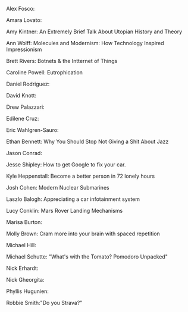 Alex Fosco: 

Amara Lovato:

Amy Kintner: An Extremely Brief Talk About Utopian History and Theory

Ann Wolff: Molecules and Modernism: How Technology Inspired Impressionism

Brett Rivers: Botnets & the Intternet of Things

Caroline Powell:  Eutrophication

Daniel Rodriguez:

David Knott:

Drew Palazzari:

Edilene Cruz:

Eric Wahlgren-Sauro: 

Ethan Bennett: Why You Should Stop Not Giving a Shit About Jazz

Jason Conrad:

Jesse Shipley: How to get Google to fix your car.

Kyle Heppenstall: Become a better person in 72 lonely hours

Josh Cohen: 
  Modern Nuclear Submarines

Laszlo Balogh: Appreciating a car infotainment system

Lucy Conklin: Mars Rover Landing Mechanisms

Marisa Burton:

Molly Brown: Cram more into your brain with spaced repetition

Michael Hill:

Michael Schutte: "What's with the Tomato? Pomodoro Unpacked"

Nick Erhardt:

Nick Gheorgita:

Phyllis Hugunien:

Robbie Smith:"Do you Strava?"

